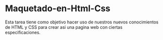 # Maquetado-en-Html-Css

Esta tarea tiene como objetivo hacer uso de nuestros nuevos conocimientos de HTML y CSS para crear asi una pagina web con ciertas especificaciones.
